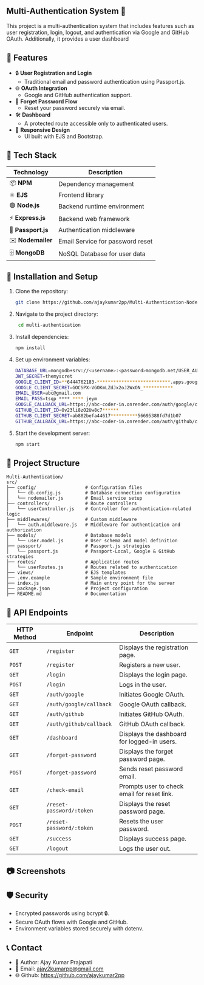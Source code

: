 ## Multi-Authentication System 🚀

This project is a multi-authentication system that includes features such as user registration, login, logout, and authentication via Google and GitHub OAuth. Additionally, it provides a user dashboard

## 🌟 Features

- 🔒 **User Registration and Login**
  - Traditional email and password authentication using Passport.js.
- 🌐 **OAuth Integration**
  - Google and GitHub authentication support.
- 📧 **Forget Password Flow**
  - Reset your password securely via email.
- 🛠️ **Dashboard**
  - A protected route accessible only to authenticated users.
- 🎨  **Responsive Design**
  - UI built with EJS and Bootstrap.

## 🚀 Tech Stack

| Technology        | Description                 |
| ----------------- | --------------------------- |
| 📦 **NPM**        | Dependency management       |
| ⚛️ **EJS**   | Frontend library            |
| 🟢 **Node.js**    | Backend runtime environment |
| ⚡ **Express.js** | Backend web framework       |
| 🔑 **Passport.js**        | Authentication middleware  |
| ✉️ **Nodemailer**        | Email Service for password reset  |
| 🗄️ **MongoDB**    | NoSQL Database for user data           |

## 🚀 Installation and Setup

1. Clone the repository:
   ```bash
   git clone https://github.com/ajaykumar2pp/Multi-Authentication-NodeJS
   ```
2. Navigate to the project directory:
   ```bash
    cd multi-authentication
   ```
3. Install dependencies:
   ```bash
   npm install
   ```
4. Set up environment variables:
   ```bash
   DATABASE_URL=mongodb+srv://<username>:<password>mongodb.net/USER_AUTH?retryWrites=true&w=majority
   JWT_SECRET=themyscret
   GOOGLE_CLIENT_ID=**6444762183-***************************.apps.googleusercontent.com
   GOOGLE_CLIENT_SECRET=GOCSPX-VGOKmLZdJx2oJ2WxON_***********
   EMAIL_USER=abc@gmail.com
   EMAIL_PASS=tsqp **** **** jeym
   GOOGLE_CALLBACK_URL=https://abc-coder-in.onrender.com/auth/google/callback
   GITHUB_CLIENT_ID=Ov23li8zO2Uw8c7******
   GITHUB_CLIENT_SECRET=ab882befa44617**********56695388fd7d1b07
   GITHUB_CALLBACK_URL=https://abc-coder-in.onrender.com/auth/github/callback
   ```
5. Start the development server:
   ```bash
   npm start
   ```


## 📁 Project Structure

```
Multi-Authentication/
src/
├── config/                  # Configuration files
│   └── db.config.js         # Database connection configuration
│   └── nodemailer.js        # Email service setup
├── controllers/             # Route controllers
│   └── userController.js    # Controller for authentication-related logic
├── middlewares/             # Custom middleware
│   └── auth.middleware.js   # Middleware for authentication and authorization
├── models/                  # Database models
│   └── user.model.js        # User schema and model definition
├── passport/                # Passport.js strategies
│   └── passport.js          # Passport-Local, Google & GitHub strategies
├── routes/                  # Application routes
│   └── userRoutes.js        # Routes related to authentication
├── views/                   # EJS templates
├── .env.example             # Sample environment file
├── index.js                 # Main entry point for the server
├── package.json             # Project configuration
├── README.md                # Documentation
```

## 🚦 API Endpoints

| HTTP Method | Endpoint                  | Description                                    |
|--------------|---------------------------|------------------------------------------------|
| `GET`        | `/register`                | Displays the registration page.               |
| `POST`       | `/register`                | Registers a new user.                         |
| `GET`        | `/login`                   | Displays the login page.                      |
| `POST`       | `/login`                   | Logs in the user.                             |
| `GET`        | `/auth/google`             | Initiates Google OAuth.                       |
| `GET`        | `/auth/google/callback`    | Google OAuth callback.                        |
| `GET`        | `/auth/github`             | Initiates GitHub OAuth.                       |
| `GET`        | `/auth/github/callback`    | GitHub OAuth callback.                        |
| `GET`        | `/dashboard`               | Displays the dashboard for logged-in users.   |
| `GET`        | `/forget-password`         | Displays the forget password page.            |
| `POST`       | `/forget-password`         | Sends reset password email.                   |
| `GET`        | `/check-email`             | Prompts user to check email for reset link.   |
| `GET`        | `/reset-password/:token`   | Displays the reset password page.             |
| `POST`       | `/reset-password/:token`   | Resets the user password.                     |
| `GET`        | `/success`                 | Displays success page.                        |
| `GET`        | `/logout`                  | Logs the user out.                            |



## 📷 Screenshots

## 🛡️ Security

- Encrypted passwords using bcrypt 🔒.
- Secure OAuth flows with Google and GitHub.
- Environment variables stored securely with dotenv.

## 📞 Contact

- 👤 Author: Ajay Kumar Prajapati
- 📧 Email: ajay2kumarpp@gmail.com
- 🌐 Github: https://github.com/ajaykumar2pp

